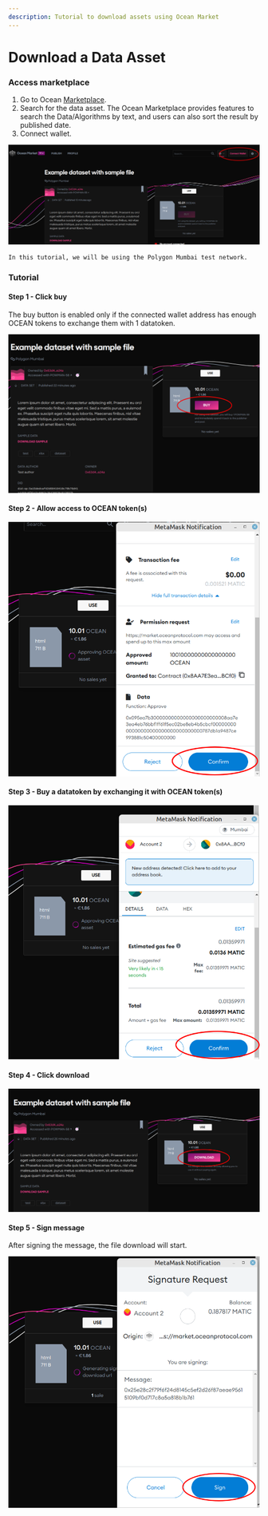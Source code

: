 ```yaml
---
description: Tutorial to download assets using Ocean Market
---
```


# Download a Data Asset

### Access marketplace

1. Go to Ocean [Marketplace](https://v4.market.oceanprotocol.com/).
2. Search for the data asset. The Ocean Marketplace provides features to search the Data/Algorithms by text, and users can also sort the result by published date.
3. Connect wallet.

![Connect wallet](../.gitbook/assets/consume-connect-wallet.png)

```
In this tutorial, we will be using the Polygon Mumbai test network.
```

### Tutorial

#### Step 1 - Click buy

The buy button is enabled only if the connected wallet address has enough OCEAN tokens to exchange them with 1 datatoken.

![Buy](../.gitbook/assets/consume-1.png)

#### Step 2 - Allow access to OCEAN token(s)

![Transaction 1: Permissions to access OCEAN tokens](../.gitbook/assets/consume-2.png)

#### Step 3 - Buy a datatoken by exchanging it with OCEAN token(s)

![Transaction 2: Buy datatoken](../.gitbook/assets/consume-3.png)

#### Step 4 - Click download

![Download asset](../.gitbook/assets/consume-4.png)

#### Step 5 - Sign message

After signing the message, the file download will start.

![Sign](../.gitbook/assets/consume-5.png)
